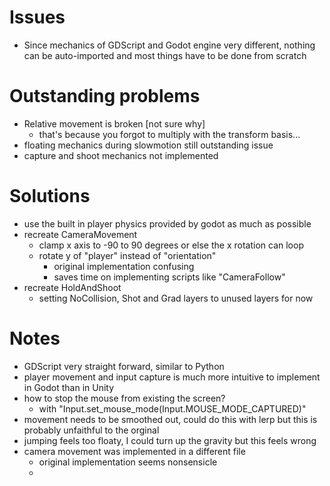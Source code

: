# Issues

- Since mechanics of GDScript and Godot engine very different, nothing can be auto-imported and most things have to be done from scratch

# Outstanding problems

- Relative movement is broken [not sure why]
    - that's because you forgot to multiply with the transform basis...
- floating mechanics during slowmotion still outstanding issue
- capture and shoot mechanics not implemented

# Solutions

- use the built in player physics provided by godot as much as possible
- recreate CameraMovement
    - clamp x axis to -90 to 90 degrees or else the x rotation can loop
    - rotate y of "player" instead of "orientation"
        - original implementation confusing
        - saves time on implementing scripts like "CameraFollow"
- recreate HoldAndShoot
    - setting NoCollision, Shot and Grad layers to unused layers for now
        

# Notes

- GDScript very straight forward, similar to Python
- player movement and input capture is much more intuitive to implement in Godot than in Unity
- how to stop the mouse from existing the screen?
    - with "Input.set_mouse_mode(Input.MOUSE_MODE_CAPTURED)"
- movement needs to be smoothed out, could do this with lerp but this is probably unfaithful to the orginal
- jumping feels too floaty, I could turn up the gravity but this feels wrong
- camera movement was implemented in a different file
    - original implementation seems nonsensicle
    - 